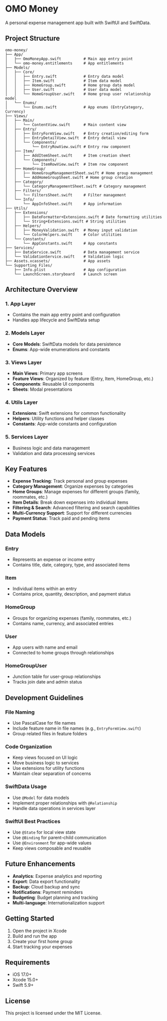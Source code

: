 # OMO Money

A personal expense management app built with SwiftUI and SwiftData.

## Project Structure

```
omo-money/
├── App/
│   ├── OmoMoneyApp.swift          # Main app entry point
│   └── omo-money.entitlements     # App entitlements
├── Models/
│   ├── Core/
│   │   ├── Entry.swift            # Entry data model
│   │   ├── Item.swift             # Item data model
│   │   ├── HomeGroup.swift        # Home group data model
│   │   ├── User.swift             # User data model
│   │   └── HomeGroupUser.swift    # Home group user relationship model
│   └── Enums/
│       └── Enums.swift            # App enums (EntryCategory, Currency)
├── Views/
│   ├── Main/
│   │   └── ContentView.swift      # Main content view
│   ├── Entry/
│   │   ├── EntryFormView.swift    # Entry creation/editing form
│   │   ├── EntryDetailView.swift  # Entry detail view
│   │   └── Components/
│   │       └── EntryRowView.swift # Entry row component
│   ├── Item/
│   │   ├── AddItemSheet.swift     # Item creation sheet
│   │   └── Components/
│   │       └── ItemRowView.swift  # Item row component
│   ├── HomeGroup/
│   │   ├── HomeGroupManagementSheet.swift # Home group management
│   │   └── AddHomeGroupSheet.swift # Home group creation
│   ├── Category/
│   │   └── CategoryManagementSheet.swift # Category management
│   ├── Filters/
│   │   └── FiltersSheet.swift     # Filter management
│   └── Info/
│       └── AppInfoSheet.swift     # App information
├── Utils/
│   ├── Extensions/
│   │   ├── DateFormatter+Extensions.swift # Date formatting utilities
│   │   └── String+Extensions.swift # String utilities
│   ├── Helpers/
│   │   ├── MoneyValidation.swift  # Money input validation
│   │   └── ColorHelpers.swift     # Color utilities
│   └── Constants/
│       └── AppConstants.swift     # App constants
├── Services/
│   ├── DataService.swift          # Data management service
│   └── ValidationService.swift    # Validation logic
├── Assets.xcassets/               # App assets
└── Supporting Files/
    ├── Info.plist                 # App configuration
    └── LaunchScreen.storyboard    # Launch screen
```

## Architecture Overview

### 1. **App Layer**
- Contains the main app entry point and configuration
- Handles app lifecycle and SwiftData setup

### 2. **Models Layer**
- **Core Models**: SwiftData models for data persistence
- **Enums**: App-wide enumerations and constants

### 3. **Views Layer**
- **Main Views**: Primary app screens
- **Feature Views**: Organized by feature (Entry, Item, HomeGroup, etc.)
- **Components**: Reusable UI components
- **Sheets**: Modal presentations

### 4. **Utils Layer**
- **Extensions**: Swift extensions for common functionality
- **Helpers**: Utility functions and helper classes
- **Constants**: App-wide constants and configuration

### 5. **Services Layer**
- Business logic and data management
- Validation and data processing services

## Key Features

- **Expense Tracking**: Track personal and group expenses
- **Category Management**: Organize expenses by categories
- **Home Groups**: Manage expenses for different groups (family, roommates, etc.)
- **Item Details**: Break down expenses into individual items
- **Filtering & Search**: Advanced filtering and search capabilities
- **Multi-Currency Support**: Support for different currencies
- **Payment Status**: Track paid and pending items

## Data Models

### Entry
- Represents an expense or income entry
- Contains title, date, category, type, and associated items

### Item
- Individual items within an entry
- Contains price, quantity, description, and payment status

### HomeGroup
- Groups for organizing expenses (family, roommates, etc.)
- Contains name, currency, and associated entries

### User
- App users with name and email
- Connected to home groups through relationships

### HomeGroupUser
- Junction table for user-group relationships
- Tracks join date and admin status

## Development Guidelines

### File Naming
- Use PascalCase for file names
- Include feature name in file names (e.g., `EntryFormView.swift`)
- Group related files in feature folders

### Code Organization
- Keep views focused on UI logic
- Move business logic to services
- Use extensions for utility functions
- Maintain clear separation of concerns

### SwiftData Usage
- Use `@Model` for data models
- Implement proper relationships with `@Relationship`
- Handle data operations in services layer

### SwiftUI Best Practices
- Use `@State` for local view state
- Use `@Binding` for parent-child communication
- Use `@Environment` for app-wide values
- Keep views composable and reusable

## Future Enhancements

- **Analytics**: Expense analytics and reporting
- **Export**: Data export functionality
- **Backup**: Cloud backup and sync
- **Notifications**: Payment reminders
- **Budgeting**: Budget planning and tracking
- **Multi-language**: Internationalization support

## Getting Started

1. Open the project in Xcode
2. Build and run the app
3. Create your first home group
4. Start tracking your expenses

## Requirements

- iOS 17.0+
- Xcode 15.0+
- Swift 5.9+

## License

This project is licensed under the MIT License. 